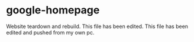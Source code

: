 # google-homepage
Website teardown and rebuild.
This file has been edited.
This file has been edited and pushed from my own pc.